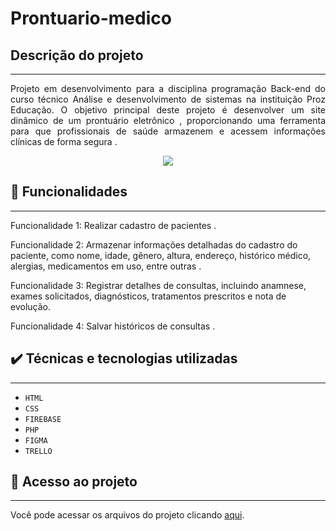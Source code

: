 # Prontuario-medico
 ## Descrição do projeto 
---
<p align="justify">
 Projeto em desenvolvimento para a disciplina programação Back-end do curso técnico Análise e desenvolvimento de sistemas na instituição Proz Educação. O objetivo principal deste projeto é desenvolver um site dinâmico de um prontuário eletrônico , proporcionando uma ferramenta para que profissionais de saúde armazenem e acessem informações clínicas de forma segura .

</p> 
<p align="center">

 <img src="https://github.com/Thaina21/prontuario-medico/assets/127336697/9ca71e6e-290c-45bc-aab1-8344ac968c1f "/>
 </p>

 ## 🔨 Funcionalidades
 ---
  Funcionalidade 1: Realizar cadastro de pacientes .

  Funcionalidade 2: Armazenar informações detalhadas do cadastro do paciente, como nome, idade, gênero, altura, endereço, histórico médico, alergias, medicamentos em uso, entre outras .

  Funcionalidade 3: Registrar detalhes de consultas, incluindo anamnese, exames solicitados, diagnósticos, tratamentos prescritos e nota de evolução.

  Funcionalidade 4: Salvar históricos de consultas .

 ## ✔️ Técnicas e tecnologias utilizadas
---
- `HTML`
- `CSS`
- `FIREBASE`
- `PHP`
- `FIGMA`
- `TRELLO`

## 📁 Acesso ao projeto
---
 Você pode acessar os arquivos do projeto clicando [aqui](https://github.com/mariadxavier/prontuario-medico).
